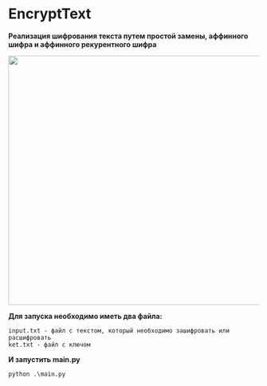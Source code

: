 # EncryptText
**Реализация шифрования текста путем простой замены, аффинного шифра и аффинного рекурентного шифра**

<img src="https://i.ytimg.com/vi/S0BCRtskDYA/maxresdefault.jpg" width="1280" height="500">

**Для запуска необходимо иметь два файла:**
```
input.txt - файл с текстом, который необходимо зашифровать или расшифровать
ket.txt - файл с ключом
```
**И запустить main.py**
```
python .\main.py
```
